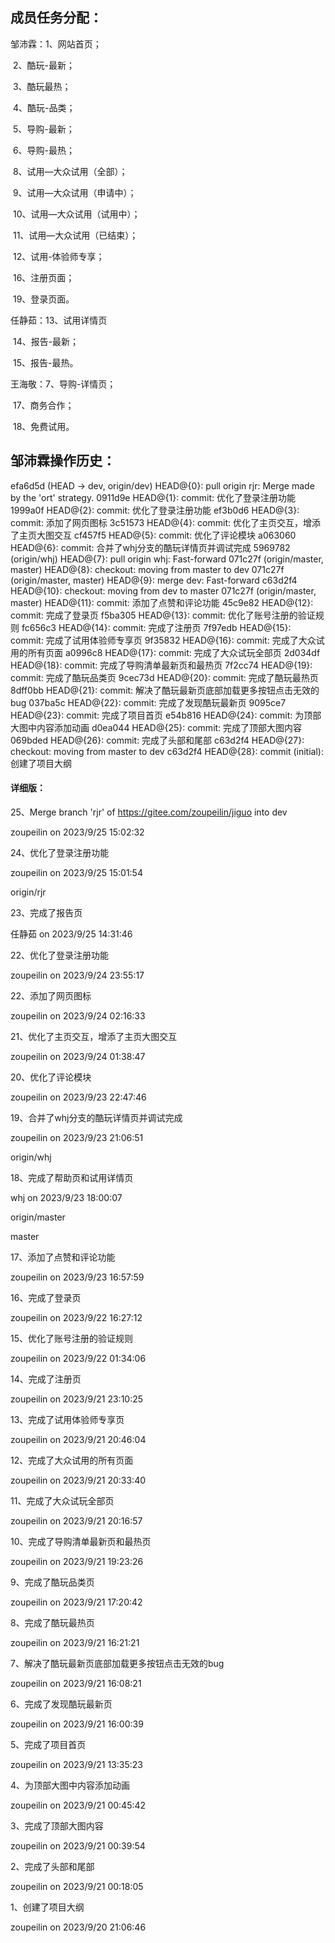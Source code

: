 ## 成员任务分配：

邹沛霖：1、网站首页；

​               2、酷玩-最新；

​               3、酷玩最热；

​               4、酷玩-品类；

​               5、导购-最新；

​               6、导购-最热；

​               8、试用—大众试用（全部）；

​               9、试用—大众试用（申请中）；

​              10、试用—大众试用（试用中）；

​              11、试用—大众试用（已结束）；

​              12、试用-体验师专享；

​              16、注册页面；

​              19、登录页面。



任静茹：13、试用详情页

​                14、报告-最新；

​                15、报告-最热。



王海敬：7、导购-详情页；

​               17、商务合作；

​               18、免费试用。



## 邹沛霖操作历史：

efa6d5d (HEAD -> dev, origin/dev) HEAD@{0}: pull origin rjr: Merge made by the 'ort' strategy.
0911d9e HEAD@{1}: commit: 优化了登录注册功能
1999a0f HEAD@{2}: commit: 优化了登录注册功能
ef3b0d6 HEAD@{3}: commit: 添加了网页图标
3c51573 HEAD@{4}: commit: 优化了主页交互，增添了主页大图交互
cf457f5 HEAD@{5}: commit: 优化了评论模块
a063060 HEAD@{6}: commit: 合并了whj分支的酷玩详情页并调试完成
5969782 (origin/whj) HEAD@{7}: pull origin whj: Fast-forward
071c27f (origin/master, master) HEAD@{8}: checkout: moving from master to dev
071c27f (origin/master, master) HEAD@{9}: merge dev: Fast-forward
c63d2f4 HEAD@{10}: checkout: moving from dev to master
071c27f (origin/master, master) HEAD@{11}: commit: 添加了点赞和评论功能
45c9e82 HEAD@{12}: commit: 完成了登录页
f5ba305 HEAD@{13}: commit: 优化了账号注册的验证规则
fc656c3 HEAD@{14}: commit: 完成了注册页
7f97edb HEAD@{15}: commit: 完成了试用体验师专享页
9f35832 HEAD@{16}: commit: 完成了大众试用的所有页面
a0996c8 HEAD@{17}: commit: 完成了大众试玩全部页
2d034df HEAD@{18}: commit: 完成了导购清单最新页和最热页
7f2cc74 HEAD@{19}: commit: 完成了酷玩品类页
9cec73d HEAD@{20}: commit: 完成了酷玩最热页
8dff0bb HEAD@{21}: commit: 解决了酷玩最新页底部加载更多按钮点击无效的bug
037ba5c HEAD@{22}: commit: 完成了发现酷玩最新页
9095ce7 HEAD@{23}: commit: 完成了项目首页
e54b816 HEAD@{24}: commit: 为顶部大图中内容添加动画
d0ea044 HEAD@{25}: commit: 完成了顶部大图内容
069bded HEAD@{26}: commit: 完成了头部和尾部
c63d2f4 HEAD@{27}: checkout: moving from master to dev
c63d2f4 HEAD@{28}: commit (initial): 创建了项目大纲

#### 详细版：

25、Merge branch 'rjr' of https://gitee.com/zoupeilin/jiguo into dev

zoupeilin on 2023/9/25 15:02:32

24、优化了登录注册功能

zoupeilin on 2023/9/25 15:01:54

origin/rjr

23、完成了报告页

任静茹 on 2023/9/25 14:31:46

22、优化了登录注册功能

zoupeilin on 2023/9/24 23:55:17

22、添加了网页图标

zoupeilin on 2023/9/24 02:16:33

21、优化了主页交互，增添了主页大图交互

zoupeilin on 2023/9/24 01:38:47

20、优化了评论模块

zoupeilin on 2023/9/23 22:47:46

19、合并了whj分支的酷玩详情页并调试完成

zoupeilin on 2023/9/23 21:06:51

origin/whj

18、完成了帮助页和试用详情页

whj on 2023/9/23 18:00:07

origin/master

master

17、添加了点赞和评论功能

zoupeilin on 2023/9/23 16:57:59

16、完成了登录页

zoupeilin on 2023/9/22 16:27:12

15、优化了账号注册的验证规则

zoupeilin on 2023/9/22 01:34:06

14、完成了注册页

zoupeilin on 2023/9/21 23:10:25

13、完成了试用体验师专享页

zoupeilin on 2023/9/21 20:46:04

12、完成了大众试用的所有页面

zoupeilin on 2023/9/21 20:33:40

11、完成了大众试玩全部页

zoupeilin on 2023/9/21 20:16:57

10、完成了导购清单最新页和最热页

zoupeilin on 2023/9/21 19:23:26

9、完成了酷玩品类页

zoupeilin on 2023/9/21 17:20:42

8、完成了酷玩最热页

zoupeilin on 2023/9/21 16:21:21

7、解决了酷玩最新页底部加载更多按钮点击无效的bug

zoupeilin on 2023/9/21 16:08:21

6、完成了发现酷玩最新页

zoupeilin on 2023/9/21 16:00:39

5、完成了项目首页

zoupeilin on 2023/9/21 13:35:23

4、为顶部大图中内容添加动画

zoupeilin on 2023/9/21 00:45:42

3、完成了顶部大图内容

zoupeilin on 2023/9/21 00:39:54

2、完成了头部和尾部

zoupeilin on 2023/9/21 00:18:05

1、创建了项目大纲

zoupeilin on 2023/9/20 21:06:46